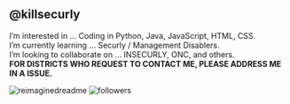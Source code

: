 ## @killsecurly
I’m interested in ... Coding in Python, Java, JavaScript, HTML, CSS.</br>
I’m currently learning ... Securly / Management Disablers.</br>
I’m looking to collaborate on ... INSECURLY, ONC, and others.</br>
__FOR DISTRICTS WHO REQUEST TO CONTACT ME, PLEASE ADDRESS ME IN A ISSUE.__

<img src="https://myreadme.vercel.app/api/embed/killsecurly?panels=userstatistics,toprepositories,toplanguages,commitgraph" alt="reimaginedreadme" />
<img alt="followers" title="Follow me on Github" src="https://img.shields.io/github/followers/killsecurly?color=236ad3&style=for-the-badge&logo=github&label=Follow"/>

<!---
killsecurly/killsecurly is a ✨ special ✨ repository because its `README.md` (this file) appears on your GitHub profile.
You can click the Preview link to take a look at your changes.
--->
